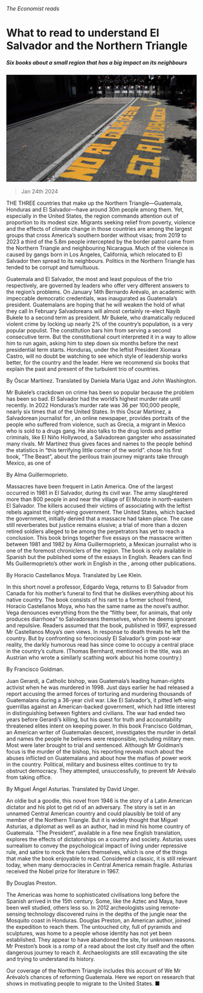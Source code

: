 ###### The Economist reads

# What to read to understand El Salvador and the Northern Triangle 

##### Six books about a small region that has a big impact on its neighbours 

![image](images/20240120_BLP517.jpg) 

> Jan 24th 2024 

THE THREE countries that make up the Northern Triangle—Guatemala, Honduras and El Salvador—have around 30m people among them. Yet, especially in the United States, the region commands attention out of proportion to its modest size. Migrants seeking relief from poverty, violence and the effects of climate change in those countries are among the largest groups that cross America’s southern border without visas; from 2019 to 2023 a third of the 5.8m people intercepted by the border patrol came from the Northern Triangle and neighbouring Nicaragua. Much of the violence is caused by gangs born in Los Angeles, California, which relocated to El Salvador then spread to its neighbours. Politics in the Northern Triangle has tended to be corrupt and tumultuous. 

Guatemala and El Salvador, the most and least populous of the trio respectively, are governed by leaders who offer very different answers to the region’s problems. On January 14th Bernardo Arévalo, an academic with impeccable democratic credentials, was inaugurated as Guatemala’s president. Guatemalans are hoping that he will weaken the hold of what they call  In February Salvadoreans will almost certainly re-elect Nayib Bukele to a second term as president. Mr Bukele, who dramatically reduced violent crime by locking up nearly 2% of the country’s population, is a very popular populist. The constitution bars him from serving a second consecutive term. But the constitutional court interpreted it in a way to allow him to run again, asking him to step down six months before the next presidential term starts. Honduras, under the leftist President Xiomara Castro, will no doubt be watching to see which style of leadership works better, for the country and the leader. Here we recommend six books that explain the past and present of the turbulent trio of countries.

By Óscar Martínez. Translated by Daniela Maria Ugaz and John Washington. 

Mr Bukele’s crackdown on crime has been so popular because the problem has been so bad. El Salvador had the world’s highest murder rate until recently. In 2022 Honduras’s murder rate was 36 per 100,000 people, nearly six times that of the United States. In this  Óscar Martínez, a Salvadorean journalist for , an online newspaper, provides portraits of the people who suffered from violence, such as Grecia, a migrant in Mexico who is sold to a drugs gang. He also talks to the drug lords and pettier criminals, like El Niño Hollywood, a Salvadorean gangster who assassinated many rivals. Mr Martínez thus gives faces and names to the people behind the statistics in “this terrifying little corner of the world”. chose his first book, “The Beast”, about the perilous train journey migrants take through Mexico, as one of 

By Alma Guillermoprieto. 

Massacres have been frequent in Latin America. One of the largest occurred in 1981 in El Salvador, during its civil war. The army slaughtered more than 800 people in and near the village of El Mozote in north-eastern El Salvador. The killers accused their victims of associating with the leftist rebels against the right-wing government. The United States, which backed the government, initially denied that a massacre had taken place. The case still reverberates but justice remains elusive; a trial of more than a dozen retired soldiers alleged to be among the perpetrators has yet to reach a conclusion. This book brings together five essays on the massacre written between 1981 and 1982 by Alma Guillermoprieto, a Mexican journalist who is one of the foremost chroniclers of the region. The book is only available in Spanish but the  published some of the essays in English. Readers can find Ms Guillermoprieto’s other work in English in the , among other publications.

 By Horacio Castellanos Moya. Translated by Lee Klein. 

In this short novel a professor, Edgardo Vega, returns to El Salvador from Canada for his mother’s funeral to find that he dislikes everything about his native country. The book consists of his rant to a former school friend, Horacio Castellanos Moya, who has the same name as the novel’s author. Vega denounces everything from the the “filthy beer, for animals, that only produces diarrhoea” to Salvadoreans themselves, whom he deems ignorant and repulsive. Readers assumed that the book, published in 1997, expressed Mr Castellanos Moya’s own views. In response to death threats he left the country. But by confronting so ferociously El Salvador’s grim post-war reality, the darkly humorous read has since come to occupy a central place in the country’s culture. (Thomas Bernhard, mentioned in the title, was an Austrian who wrote a similarly scathing work about his home country.)

By Francisco Goldman.

Juan Gerardi, a Catholic bishop, was Guatemala’s leading human-rights activist when he was murdered in 1998. Just days earlier he had released a report accusing the armed forces of torturing and murdering thousands of Guatemalans during a 36-year civil war. Like El Salvador’s, it pitted left-wing guerrillas against an American-backed government, which had little interest in distinguishing between fighters and civilians. The war had ended two years before Gerardi’s killing, but his quest for truth and accountability threatened elites intent on keeping power. In this book Francisco Goldman, an American writer of Guatemalan descent, investigates the murder in detail and names the people he believes were responsible, including military men. Most were later brought to trial and sentenced. Although Mr Goldman’s focus is the murder of the bishop, his reporting reveals much about the abuses inflicted on Guatemalans and about how the mafias of power work in the country. Political, military and business elites continue to try to obstruct democracy. They attempted, unsuccessfully, to prevent Mr Arévalo from taking office.

 By Miguel Ángel Asturias. Translated by David Unger. 

An oldie but a goodie, this novel from 1946 is the story of a Latin American dictator and his plot to get rid of an adversary. The story is set in an unnamed Central American country and could plausibly be told of any member of the Northern Triangle. But it is widely thought that Miguel Asturias, a diplomat as well as an author, had in mind his home country of Guatemala. “The President”, available in a fine new English translation, explores the effects of dictatorships on a country and society. Asturias uses surrealism to convey the psychological impact of living under repressive rule, and satire to mock the rulers themselves, which is one of the things that make the book enjoyable to read. Considered a classic, it is still relevant today, when many democracies in Central America remain fragile. Asturias received the Nobel prize for literature in 1967.

By Douglas Preston. 

The Americas was home to sophisticated civilisations long before the Spanish arrived in the 15th century. Some, like the Aztec and Maya, have been well studied, others less so. In 2012 archeologists using remote-sensing technology discovered ruins in the depths of the jungle near the Mosquito coast in Honduras. Douglas Preston, an American author, joined the expedition to reach them. The untouched city, full of pyramids and sculptures, was home to a people whose identity has not yet been established. They appear to have abandoned the site, for unknown reasons. Mr Preston’s book is a romp of a read about the lost city itself and the often dangerous journey to reach it. Archaeologists are still excavating the site and trying to understand its history.



Our coverage of the Northern Triangle includes this account of  We  Mr Arévalo’s chances of reforming Guatemala. Here we report on research that shows  in motivating people to migrate to the United States. ■

